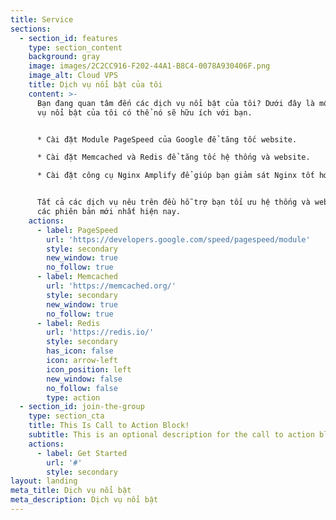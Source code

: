 ```yaml
---
title: Service
sections:
  - section_id: features
    type: section_content
    background: gray
    image: images/2C2CC916-F202-44A1-B8C4-0078A930406F.png
    image_alt: Cloud VPS
    title: Dịch vụ nổi bật của tôi
    content: >-
      Bạn đang quan tâm đến các dịch vụ nổi bật của tôi? Dưới đây là một số dịch
      vụ nổi bật của tôi có thể nó sẽ hữu ích với bạn.


      * Cài đặt Module PageSpeed của Google để tăng tốc website.

      * Cài đặt Memcached và Redis để tăng tốc hệ thống và website.

      * Cài đặt công cụ Nginx Amplify để giúp bạn giảm sát Nginx tốt hơn.


      Tất cả các dịch vụ nêu trên đều hỗ trợ bạn tối ưu hệ thống và website trên
      các phiên bản mới nhất hiện nay.
    actions:
      - label: PageSpeed
        url: 'https://developers.google.com/speed/pagespeed/module'
        style: secondary
        new_window: true
        no_follow: true
      - label: Memcached
        url: 'https://memcached.org/'
        style: secondary
        new_window: true
        no_follow: true
      - label: Redis
        url: 'https://redis.io/'
        style: secondary
        has_icon: false
        icon: arrow-left
        icon_position: left
        new_window: false
        no_follow: false
        type: action
  - section_id: join-the-group
    type: section_cta
    title: This Is Call to Action Block!
    subtitle: This is an optional description for the call to action block.
    actions:
      - label: Get Started
        url: '#'
        style: secondary
layout: landing
meta_title: Dịch vụ nổi bật
meta_description: Dịch vụ nổi bật
---
```

